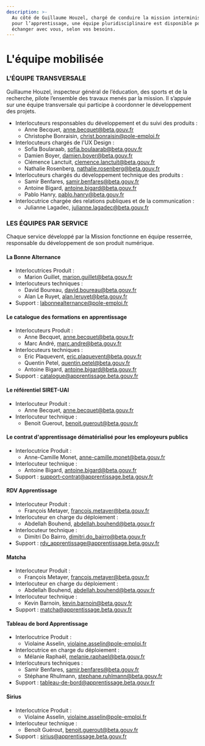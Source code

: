 ```yaml
---
description: >-
  Au côté de Guillaume Houzel, chargé de conduire la mission interministérielle
  pour l’apprentissage, une équipe pluridisciplinaire est disponible pour
  échanger avec vous, selon vos besoins.
---
```


# L'équipe mobilisée

### L'ÉQUIPE TRANSVERSALE

Guillaume Houzel, inspecteur général de l’éducation, des sports et de la recherche, pilote l’ensemble des travaux menés par la mission. Il s’appuie sur une équipe transversale qui participe à coordonner le développement des projets.

* ‌Interlocuteurs responsables du développement et du suivi des produits :&#x20;
  * Anne Becquet, [anne.becquet@beta.gouv.fr](mailto:anne.becquet@beta.gouv.fr)
  * Christophe Bonraisin, [christ.bonraisin@pole-emploi.fr](mailto:christ.bonraisin@pole-emploi.fr)
* Interlocuteurs chargés de l'UX Design :&#x20;
  * Sofia Boularaab,  [sofia.boulaarab@beta.gouv.fr](mailto:sofia.boulaarab@beta.gouv.fr)
  * Damien Boyer, [damien.boyer@beta.gouv.fr](mailto:damien.boyer@beta.gouv.fr)
  * Clémence Lanctuit, clemence.lanctuit@beta.gouv.fr
  * Nathalie Rosenberg, nathalie.rosenberg@beta.gouv.fr
* Interlocuteurs chargés du développement technique des produits :
  * Samir Benfares, [samir.benfares@beta.gouv.fr](mailto:samir.benfares@beta.gouv.fr)
  * Antoine Bigard, [antoine.bigard@beta.gouv.fr](mailto:antoine.bigard@beta.gouv.fr)
  * Pablo Hanry, [pablo.hanry@beta.gouv.fr](mailto:pablo.hanry@beta.gouv.fr)
* Interlocutrice chargée des relations publiques et de la communication :
  * Julianne Lagadec, [julianne.lagadec@beta.gouv.fr](mailto:julianne.lagadec@beta.gouv.fr)

### ‌LES ÉQUIPES PAR SERVICE

‌Chaque service développé par la Mission fonctionne en équipe resserrée, responsable du développement de son produit numérique.

#### ‌La Bonne Alternance

* Interlocutrices Produit :
  * Marion Guillet, marion.guillet@beta.gouv.fr&#x20;
* Interlocuteurs techniques :
  * David Boureau, [david.boureau@beta.gouv.fr](mailto:david.boureau@beta.gouv.fr)
  * Alan Le Ruyet, [alan.leruyet@beta.gouv.fr](mailto:alan.leruyet@beta.gouv.fr)&#x20;
* Support : [labonnealternance@pole-emploi.fr](mailto:labonnealternance@pole-emploi.fr)

#### ‌Le catalogue des formations en apprentissage

* Interlocuteurs Produit :
  * Anne Becquet, [anne.becquet@beta.gouv.fr](mailto:anne.becquet@beta.gouv.fr)
  * Marc André, [marc.andre@beta.gouv.fr](https://app.gitbook.com/u/KSIjGQ69FIZVcKi1hzLm9E9Iu2A2) &#x20;
* Interlocuteurs techniques :
  * Eric Plaquevent, [eric.plaquevent@beta.gouv.fr](mailto:eric.plaquevent@beta.gouv.fr)
  * Quentin Petel, [quentin.petel@beta.gouv.fr](https://app.gitbook.com/u/Db3XxpbCVtTHtXx3hrdiIJ6QtLr1)
  * Antoine Bigard, [antoine.bigard@beta.gouv.fr](mailto:antoine.bigard@beta.gouv.fr)
* Support : [catalogue@apprentissage.beta.gouv.fr](mailto:catalogue@apprentissage.beta.gouv.fr)

#### Le référentiel SIRET-UAI

* Interlocuteur Produit :
  * Anne Becquet, [anne.becquet@beta.gouv.fr](mailto:anne.becquet@beta.gouv.fr)
* Interlocuteur technique :
  * Benoit Guerout, [benoit.guerout@beta.gouv.fr](mailto:benoit.guerout@beta.gouv.fr)

#### Le contrat d'apprentissage dématérialisé pour les employeurs publics

* Interlocutrice Produit :&#x20;
  * Anne-Camille Monet, [anne-camille.monet@beta.gouv.fr](mailto:anne-camille.monet@beta.gouv.fr)
* Interlocuteur technique :&#x20;
  * Antoine Bigard, antoine.bigard@beta.gouv.fr
* Support : support-contrat@apprentissage.beta.gouv.fr

#### ‌RDV Apprentissage‌

* Interlocuteur Produit :
  * François Metayer, francois.metayer@beta.gouv.fr
* Interlocuteur en charge du déploiement :
  * Abdellah Bouhend, abdellah.bouhend@beta.gouv.fr
* Interlocuteur technique :
  * Dimitri Do Bairro, [dimitri.do\_bairro@beta.gouv.fr](mailto:dimitri.do\_bairro@beta.gouv.fr)
* Support : [rdv\_apprentissage@apprentissage.beta.gouv.fr](mailto:rdv\_apprentissage@apprentissage.beta.gouv.fr)

#### ‌Matcha‌

* Interlocuteur Produit :
  * François Metayer, francois.metayer@beta.gouv.fr
* Interlocuteur en charge du déploiement :&#x20;
  * Abdellah Bouhend, abdellah.bouhend@beta.gouv.fr
* Interlocuteur technique :
  * Kevin Barnoin, [kevin.barnoin@beta.gouv.fr](mailto:kevin.barnoin@beta.gouv.fr)
* Support : [matcha@apprentissage.beta.gouv.fr](mailto:matcha@apprentissage.beta.gouv.fr)

#### ‌Tableau de bord Apprentissage‌

* Interlocutrice Produit :
  * Violaine Asselin, [violaine.asselin@pole-emploi.fr](mailto:violaine.asselin@pole-emploi.fr)
* Interlocutrice en charge du déploiement :
  * Mélanie Raphaël, melanie.raphael@beta.gouv.fr
* Interlocuteurs techniques :
  * Samir Benfares, [samir.benfares@beta.gouv.fr](mailto:samir.benfares@beta.gouv.fr)
  * Stéphane Rhulmann, [stephane.ruhlmann@beta.gouv.fr](mailto:stephane.ruhlmann@beta.gouv.fr)&#x20;
* Support : [tableau-de-bord@apprentissage.beta.gouv.fr](mailto:tableau-de-bord@apprentissage.beta.gouv.fr)

#### ‌Sirius‌

* Interlocutrice Produit :
  * Violaine Asselin, [violaine.asselin@pole-emploi.fr](mailto:violaine.asselin@pole-emploi.fr)
* Interlocuteur technique :
  * Benoît Guérout, [benoit.guerout@beta.gouv.fr](mailto:benoit.guerout@beta.gouv.fr)&#x20;
* Support : [sirius@apprentissage.beta.gouv.fr](mailto:sirius@apprentissage.beta.gouv.fr)
